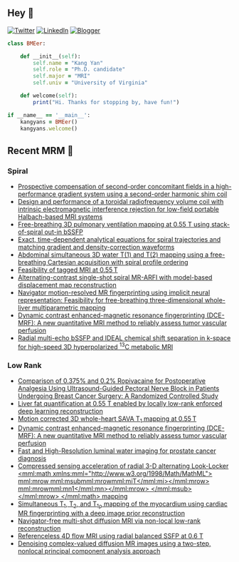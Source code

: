 ## Hey 👋
[![Twitter](https://img.shields.io/badge/Twitter-%231DA1F2.svg?style=for-the-badge&logo=X&logoColor=black)](https://twitter.com/KangY01)
[![LinkedIn](https://img.shields.io/badge/linkedin-%230077B5.svg?style=for-the-badge&logo=linkedin&logoColor=white)](https://www.linkedin.com/in/kyanyan/)
[![Blogger](https://img.shields.io/badge/Blogger-FF5722?style=for-the-badge&logo=blogger&logoColor=white)](https://kangyan.bearblog.dev/)







```ruby
class BMEer:

    def __init__(self):
        self.name = "Kang Yan"
        self.role = "Ph.D. candidate"
        self.major = "MRI"
        self.univ = "University of Virginia"

    def welcome(self):
        print("Hi. Thanks for stopping by, have fun!")

if __name__ == '__main__':
    kangyans = BMEer()
    kangyans.welcome()
```

<!---
## Stats

![Kang Yan's GitHub stats](https://github-readme-stats.vercel.app/api?username=kangyans&show_icons=true&theme=radical)
-->




## Recent MRM 📖

### Spiral

<!-- SPIRAL:START -->
- [Prospective compensation of second-order concomitant fields in a high-performance gradient system using a second-order harmonic shim coil](https://pubmed.ncbi.nlm.nih.gov/41041697/?utm_source=Other&utm_medium=rss&utm_campaign=pubmed-2&utm_content=1l1vNBYu_ediRIC33wc8jy-EnJXACHm3ID9uLqcBnqeabZrQ2n&fc=20250301181733&ff=20251007181421&v=2.18.0.post9+e462414)
- [Design and performance of a toroidal radiofrequency volume coil with intrinsic electromagnetic interference rejection for low-field portable Halbach-based MRI systems](https://pubmed.ncbi.nlm.nih.gov/40991825/?utm_source=Other&utm_medium=rss&utm_campaign=pubmed-2&utm_content=1l1vNBYu_ediRIC33wc8jy-EnJXACHm3ID9uLqcBnqeabZrQ2n&fc=20250301181733&ff=20251007181421&v=2.18.0.post9+e462414)
- [Free-breathing 3D pulmonary ventilation mapping at 0.55 T using stack-of-spiral out-in bSSFP](https://pubmed.ncbi.nlm.nih.gov/40961351/?utm_source=Other&utm_medium=rss&utm_campaign=pubmed-2&utm_content=1l1vNBYu_ediRIC33wc8jy-EnJXACHm3ID9uLqcBnqeabZrQ2n&fc=20250301181733&ff=20251007181421&v=2.18.0.post9+e462414)
- [Exact, time-dependent analytical equations for spiral trajectories and matching gradient and density-correction waveforms](https://pubmed.ncbi.nlm.nih.gov/40944965/?utm_source=Other&utm_medium=rss&utm_campaign=pubmed-2&utm_content=1l1vNBYu_ediRIC33wc8jy-EnJXACHm3ID9uLqcBnqeabZrQ2n&fc=20250301181733&ff=20251007181421&v=2.18.0.post9+e462414)
- [Abdominal simultaneous 3D water T(1) and T(2) mapping using a free-breathing Cartesian acquisition with spiral profile ordering](https://pubmed.ncbi.nlm.nih.gov/40913344/?utm_source=Other&utm_medium=rss&utm_campaign=pubmed-2&utm_content=1l1vNBYu_ediRIC33wc8jy-EnJXACHm3ID9uLqcBnqeabZrQ2n&fc=20250301181733&ff=20251007181421&v=2.18.0.post9+e462414)
- [Feasibility of tagged MRI at 0.55 T](https://pubmed.ncbi.nlm.nih.gov/40891467/?utm_source=Other&utm_medium=rss&utm_campaign=pubmed-2&utm_content=1l1vNBYu_ediRIC33wc8jy-EnJXACHm3ID9uLqcBnqeabZrQ2n&fc=20250301181733&ff=20251007181421&v=2.18.0.post9+e462414)
- [Alternating-contrast single-shot spiral MR-ARFI with model-based displacement map reconstruction](https://pubmed.ncbi.nlm.nih.gov/40891435/?utm_source=Other&utm_medium=rss&utm_campaign=pubmed-2&utm_content=1l1vNBYu_ediRIC33wc8jy-EnJXACHm3ID9uLqcBnqeabZrQ2n&fc=20250301181733&ff=20251007181421&v=2.18.0.post9+e462414)
- [Navigator motion-resolved MR fingerprinting using implicit neural representation: Feasibility for free-breathing three-dimensional whole-liver multiparametric mapping](https://pubmed.ncbi.nlm.nih.gov/40891418/?utm_source=Other&utm_medium=rss&utm_campaign=pubmed-2&utm_content=1l1vNBYu_ediRIC33wc8jy-EnJXACHm3ID9uLqcBnqeabZrQ2n&fc=20250301181733&ff=20251007181421&v=2.18.0.post9+e462414)
- [Dynamic contrast enhanced-magnetic resonance fingerprinting (DCE-MRF): A new quantitative MRI method to reliably assess tumor vascular perfusion](https://pubmed.ncbi.nlm.nih.gov/40808280/?utm_source=Other&utm_medium=rss&utm_campaign=pubmed-2&utm_content=1l1vNBYu_ediRIC33wc8jy-EnJXACHm3ID9uLqcBnqeabZrQ2n&fc=20250301181733&ff=20251007181421&v=2.18.0.post9+e462414)
- [Radial multi-echo bSSFP and IDEAL chemical shift separation in k-space for high-speed 3D hyperpolarized <sup>13</sup>C metabolic MRI](https://pubmed.ncbi.nlm.nih.gov/40720637/?utm_source=Other&utm_medium=rss&utm_campaign=pubmed-2&utm_content=1l1vNBYu_ediRIC33wc8jy-EnJXACHm3ID9uLqcBnqeabZrQ2n&fc=20250301181733&ff=20251007181421&v=2.18.0.post9+e462414)
<!-- SPIRAL:END -->

### Low Rank
<!-- LOWRANK:START -->
- [Comparison of 0.375% and 0.2% Ropivacaine for Postoperative Analgesia Using Ultrasound-Guided Pectoral Nerve Block in Patients Undergoing Breast Cancer Surgery: A Randomized Controlled Study](https://pubmed.ncbi.nlm.nih.gov/40922869/?utm_source=Other&utm_medium=rss&utm_campaign=pubmed-2&utm_content=1xQFPWS-91igfefos9vSnZbcPCCzCxP3sAZuBhy8dojlIZNMkS&fc=20250301181917&ff=20251007181424&v=2.18.0.post9+e462414)
- [Liver fat quantification at 0.55 T enabled by locally low-rank enforced deep learning reconstruction](https://pubmed.ncbi.nlm.nih.gov/40883956/?utm_source=Other&utm_medium=rss&utm_campaign=pubmed-2&utm_content=1xQFPWS-91igfefos9vSnZbcPCCzCxP3sAZuBhy8dojlIZNMkS&fc=20250301181917&ff=20251007181424&v=2.18.0.post9+e462414)
- [Motion corrected 3D whole-heart SAVA T<sub>1</sub> mapping at 0.55 T](https://pubmed.ncbi.nlm.nih.gov/40851297/?utm_source=Other&utm_medium=rss&utm_campaign=pubmed-2&utm_content=1xQFPWS-91igfefos9vSnZbcPCCzCxP3sAZuBhy8dojlIZNMkS&fc=20250301181917&ff=20251007181424&v=2.18.0.post9+e462414)
- [Dynamic contrast enhanced-magnetic resonance fingerprinting (DCE-MRF): A new quantitative MRI method to reliably assess tumor vascular perfusion](https://pubmed.ncbi.nlm.nih.gov/40808280/?utm_source=Other&utm_medium=rss&utm_campaign=pubmed-2&utm_content=1xQFPWS-91igfefos9vSnZbcPCCzCxP3sAZuBhy8dojlIZNMkS&fc=20250301181917&ff=20251007181424&v=2.18.0.post9+e462414)
- [Fast and High-Resolution luminal water imaging for prostate cancer diagnosis](https://pubmed.ncbi.nlm.nih.gov/40616252/?utm_source=Other&utm_medium=rss&utm_campaign=pubmed-2&utm_content=1xQFPWS-91igfefos9vSnZbcPCCzCxP3sAZuBhy8dojlIZNMkS&fc=20250301181917&ff=20251007181424&v=2.18.0.post9+e462414)
- [Compressed sensing acceleration of radial 3-D alternating Look-Locker <mml:math xmlns:mml="http://www.w3.org/1998/Math/MathML"> <mml:mrow> <mml:msub><mml:mrow><mml:mi>T</mml:mi></mml:mrow> <mml:mrow><mml:mn>1</mml:mn></mml:mrow> </mml:msub> </mml:mrow> </mml:math> mapping](https://pubmed.ncbi.nlm.nih.gov/40523153/?utm_source=Other&utm_medium=rss&utm_campaign=pubmed-2&utm_content=1xQFPWS-91igfefos9vSnZbcPCCzCxP3sAZuBhy8dojlIZNMkS&fc=20250301181917&ff=20251007181424&v=2.18.0.post9+e462414)
- [Simultaneous T<sub>1</sub>, T<sub>2</sub>, and T<sub>1ρ</sub> mapping of the myocardium using cardiac MR fingerprinting with a deep image prior reconstruction](https://pubmed.ncbi.nlm.nih.gov/40407793/?utm_source=Other&utm_medium=rss&utm_campaign=pubmed-2&utm_content=1xQFPWS-91igfefos9vSnZbcPCCzCxP3sAZuBhy8dojlIZNMkS&fc=20250301181917&ff=20251007181424&v=2.18.0.post9+e462414)
- [Navigator-free multi-shot diffusion MRI via non-local low-rank reconstruction](https://pubmed.ncbi.nlm.nih.gov/40326537/?utm_source=Other&utm_medium=rss&utm_campaign=pubmed-2&utm_content=1xQFPWS-91igfefos9vSnZbcPCCzCxP3sAZuBhy8dojlIZNMkS&fc=20250301181917&ff=20251007181424&v=2.18.0.post9+e462414)
- [Referenceless 4D flow MRI using radial balanced SSFP at 0.6 T](https://pubmed.ncbi.nlm.nih.gov/40106793/?utm_source=Other&utm_medium=rss&utm_campaign=pubmed-2&utm_content=1xQFPWS-91igfefos9vSnZbcPCCzCxP3sAZuBhy8dojlIZNMkS&fc=20250301181917&ff=20251007181424&v=2.18.0.post9+e462414)
- [Denoising complex-valued diffusion MR images using a two-step, nonlocal principal component analysis approach](https://pubmed.ncbi.nlm.nih.gov/40079233/?utm_source=Other&utm_medium=rss&utm_campaign=pubmed-2&utm_content=1xQFPWS-91igfefos9vSnZbcPCCzCxP3sAZuBhy8dojlIZNMkS&fc=20250301181917&ff=20251007181424&v=2.18.0.post9+e462414)
<!-- LOWRANK:END -->

<!---
## Trophies 

[![trophy](https://github-profile-trophy.vercel.app/?username=kangyans&theme=onedark)](https://github.com/kangyans/github-profile-trophy)
--->






